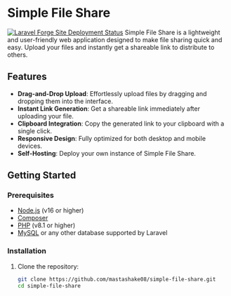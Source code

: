 # Simple File Share
[![Laravel Forge Site Deployment Status](https://img.shields.io/endpoint?url=https%3A%2F%2Fforge.laravel.com%2Fsite-badges%2F085346be-3c64-4c1b-93e9-1c92295855dd%3Fdate%3D1%26label%3D1%26commit%3D1&style=plastic)](https://forge.laravel.com/servers/778744/sites/2681803)
Simple File Share is a lightweight and user-friendly web application designed to make file sharing quick and easy. Upload your files and instantly get a shareable link to distribute to others.

## Features

- **Drag-and-Drop Upload**: Effortlessly upload files by dragging and dropping them into the interface.
- **Instant Link Generation**: Get a shareable link immediately after uploading your file.
- **Clipboard Integration**: Copy the generated link to your clipboard with a single click.
- **Responsive Design**: Fully optimized for both desktop and mobile devices.
- **Self-Hosting**: Deploy your own instance of Simple File Share.

## Getting Started

### Prerequisites

- [Node.js](https://nodejs.org/) (v16 or higher)
- [Composer](https://getcomposer.org/)
- [PHP](https://www.php.net/) (v8.1 or higher)
- [MySQL](https://www.mysql.com/) or any other database supported by Laravel

### Installation

1. Clone the repository:
   ```bash
   git clone https://github.com/mastashake08/simple-file-share.git
   cd simple-file-share